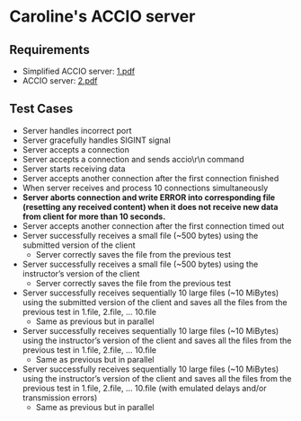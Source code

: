 # Caroline's ACCIO server

## Requirements
* Simplified ACCIO server: [1.pdf](1.pdf)
* ACCIO server: [2.pdf](2.pdf)

## Test Cases
* Server handles incorrect port
* Server gracefully handles SIGINT signal
* Server accepts a connection
* Server accepts a connection and sends accio\r\n command
* Server starts receiving data
* Server accepts another connection after the first connection finished
* When server receives and process 10 connections simultaneously
* **Server aborts connection and write ERROR into corresponding file (resetting any received content) when it does not receive new data from client for more than 10 seconds.**
* Server accepts another connection after the first connection timed out
* Server successfully receives a small file (~500 bytes) using the submitted version of the client
    * Server correctly saves the file from the previous test
* Server successfully receives a small file (~500 bytes) using the instructor’s version of the client
    * Server correctly saves the file from the previous test
* Server successfully receives sequentially 10 large files (~10 MiBytes) using the submitted version of the client and saves all the files from the previous test in 1.file, 2.file, … 10.file
    * Same as previous but in parallel
* Server successfully receives sequentially 10 large files (~10 MiBytes) using the instructor’s version of the client and saves all the files from the previous test in 1.file, 2.file, … 10.file
    * Same as previous but in parallel
* Server successfully receives sequentially 10 large files (~10 MiBytes) using the instructor’s version of the client and saves all the files from the previous test in 1.file, 2.file, … 10.file (with emulated delays and/or transmission errors)
    * Same as previous but in parallel